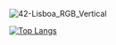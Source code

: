 ![42-Lisboa_RGB_Vertical](https://user-images.githubusercontent.com/87911989/224545903-8f293b95-bddb-47a8-8115-d8f92b66cecb.png)

[![Top Langs](https://github-readme-stats.vercel.app/api/top-langs/?username=gpimenta42&layout=compact)](https://github.com/anuraghazra/github-readme-stats)



